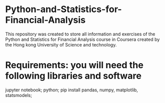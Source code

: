 # Python-and-Statistics-for-Financial-Analysis
This repository was created to store all information and exercises of the Python and Statistics for Financial Analysis course in Coursera created by the Hong kong University of Science and technology.

# Requirements: you will need the following libraries and software
jupyter notebook; python; pip install pandas, numpy, matplotlib, statsmodels;
